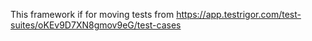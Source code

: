 This framework if for moving tests from https://app.testrigor.com/test-suites/oKEv9D7XN8gmov9eG/test-cases
